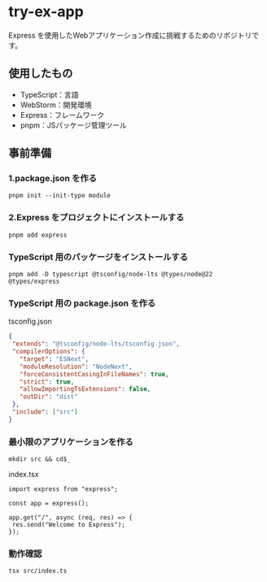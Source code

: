 # try-ex-app
Express を使用したWebアプリケーション作成に挑戦するためのリポジトリです。  
  
## 使用したもの  
 - TypeScript：言語    
 - WebStorm：開発環境
 - Express：フレームワーク  
 - pnpm：JSパッケージ管理ツール

## 事前準備
### 1.package.json を作る  
```pnpm init --init-type module```  

### 2.Express をプロジェクトにインストールする  
```pnpm add express```  

### TypeScript 用のパッケージをインストールする  
```pnpm add -D typescript @tsconfig/node-lts @types/node@22 @types/express```  

### TypeScript 用の package.json を作る  
tsconfig.json
```json
{
 "extends": "@tsconfig/node-lts/tsconfig.json",
 "compilerOptions": {
   "target": "ESNext",
   "moduleResolution": "NodeNext",
   "forceConsistentCasingInFileNames": true,
   "strict": true,
   "allowImportingTsExtensions": false,
   "outDir": "dist"
 },
 "include": ["src"]
}
```
### 最小限のアプリケーションを作る  
```mkdir src && cd$_```  
  
index.tsx  
```
import express from "express";

const app = express();

app.get("/", async (req, res) => {
 res.send("Welcome to Express");
});
```
### 動作確認　　
```tsx src/index.ts```
